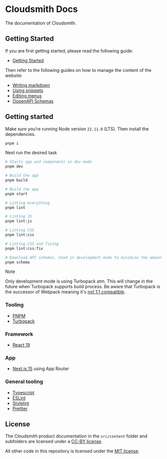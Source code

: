 # Cloudsmith Docs

The documentation of Cloudsmith.

## Getting Started

If you are first getting started, please read the following guide:

- [Getting Started](./docs/getting-started.md)

Then refer to the following guides on how to manage the content of the website:

- [Writing markdown](./docs/markdown.md)
- [Using snippets](./docs/snippets.md)
- [Editing menus](./docs/menus.md)
- [OopenAPI Schemas](./docs/openapi.md)

## Getting started

Make sure you’re running Node version `22.11.0` (LTS). Then install the dependencies.

```bash
pnpm i
```

Next run the desired task

```bash
# Starts app and components in dev mode
pnpm dev

# Build the app
pnpm build

# Build the app
pnpm start

# Linting everything
pnpm lint

# Linting JS
pnpm lint:js

# Linting CSS
pnpm lint:css

# Linting CSS and fixing
pnpm lint:css:fix

# Download API schemas. Used in development mode to minimize the amount of requests to the API
pnpm schema
```

> [!NOTE]  
> Only development mode is using Turbopack atm. This will change in the future when Turbopack supports build process. Be aware that Turbopack is the successor of Webpack meaning it's [not 1:1 compatible](https://turbo.build/pack/docs/migrating-from-webpack).

### Tooling

- [PNPM](https://pnpm.io/)
- [Turbopack](https://turbo.build/pack/docs)

### Framework

- [React 19](https://react.dev/)

### App

- [Next.js 15](https://nextjs.org/docs) using App Router

### General tooling

- [Typescript](https://typescriptlang.org/)
- [ESLint](https://eslint.org/)
- [Stylelint](https://stylelint.io/)
- [Prettier](https://prettier.io/)

## License

The Cloudsmith product documentation in the `src/content` folder and subfolders are licensed under a [CC-BY license](./LICENSE).

All other code in this repository is licensed under the [MIT license](./LICENSE-CODE).
